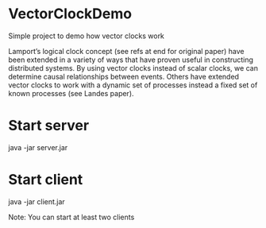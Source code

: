# VectorClockDemo
Simple project to demo how vector clocks work

Lamport’s logical clock concept (see refs at end for original paper) have been extended in a variety of ways that have proven 
useful in constructing distributed systems.  By using vector clocks instead of scalar clocks, we can determine causal 
relationships between events.  Others have extended vector clocks to work with a dynamic set of processes instead a fixed set 
of known processes (see Landes paper).


# Start server
java -jar server.jar

# Start client
java -jar client.jar

Note: You can start at least two clients
